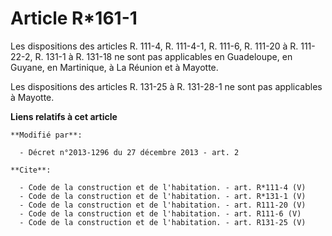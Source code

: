 # Article R*161-1

Les dispositions des articles R. 111-4, R. 111-4-1, R. 111-6, R. 111-20 à R. 111-22-2, R. 131-1 à R. 131-18 ne sont pas
applicables en Guadeloupe, en Guyane, en Martinique, à La Réunion et à Mayotte. 

Les dispositions des articles R. 131-25 à R. 131-28-1 ne sont pas applicables à Mayotte.

**Liens relatifs à cet article**

	**Modifié par**:

	  - Décret n°2013-1296 du 27 décembre 2013 - art. 2

	**Cite**:

	  - Code de la construction et de l'habitation. - art. R*111-4 (V)
	  - Code de la construction et de l'habitation. - art. R*131-1 (V)
	  - Code de la construction et de l'habitation. - art. R111-20 (V)
	  - Code de la construction et de l'habitation. - art. R111-6 (V)
	  - Code de la construction et de l'habitation. - art. R131-25 (V)
